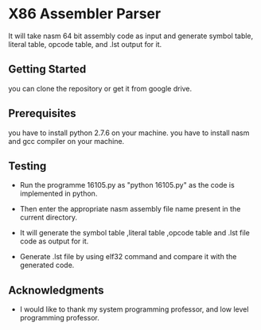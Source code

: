 # X86 Assembler Parser

It will take nasm 64 bit assembly code as input and generate symbol table, literal table, opcode table, and .lst output for it.

## Getting Started

you can clone the repository  or get it from google drive.

## Prerequisites

you have to install python 2.7.6 on your machine.
you have to install nasm and  gcc compiler on your machine.


## Testing


* Run the programme 16105.py as "python 16105.py" as the code is implemented in python.

* Then enter the appropriate nasm assembly file name present in the current directory.

* It will generate the symbol table  ,literal table ,opcode table and .lst file code as output for it. 

* Generate .lst file by  using elf32 command and compare it with the generated code.

## Acknowledgments

* I would like to thank my system programming professor, and low level programming professor.  
